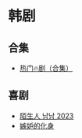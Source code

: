 # 韩剧

## 合集

- [热门🔥剧（合集）](https://pan.quark.cn/s/17e5863d800b)

## 喜剧

- [陌生人 남남 2023](https://pan.quark.cn/s/b5ae53e24b59)
- [嫉妒的化身](https://pan.quark.cn/s/cf0aade4fdb5)